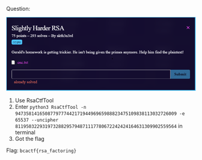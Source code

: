 Question:

![](https://github.com/MyNameIsZxM/CTF-Writeups/blob/main/2021/BCATCF%202.0/crypto/Slightly%20Harder%20RSA/Question.png)

1. Use RsaCtfTool 
2. Enter `python3 RsaCtfTool -n 947358141650877977744217194496965988823475109838113032726009 -e 65537 --uncipher 811950322931973288295794871117780672242424164631309902559564` in terminal
3. Got the flag

Flag: `bcactf{rsa_factoring}`
